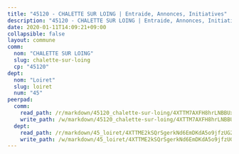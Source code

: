 ```yaml
---
title: "45120 - CHALETTE SUR LOING | Entraide, Annonces, Initiatives"
description: "45120 - CHALETTE SUR LOING | Entraide, Annonces, Initiatives"
date: 2020-01-11T14:09:21+09:00
collapsible: false
layout: commune
comm:
  nom: "CHALETTE SUR LOING"
  slug: chalette-sur-loing
  cp: "45120"
dept:
  nom: "Loiret"
  slug: loiret
  num: "45"
peerpad:
  comm:
    read_path: /r/markdown/45120_chalette-sur-loing/4XTTM7AXFH8hrLNBBUxgAEPZndb9ipxFHp1jPstbxMegUcA6h
    write_path: /w/markdown/45120_chalette-sur-loing/4XTTM7AXFH8hrLNBBUxgAEPZndb9ipxFHp1jPstbxMegUcA6h-K3TgUT2VLNR3Shsny7X6MnhxRHiLgQJsRtpfKDCynX9ZBAqoBM6GacWGhLwVztQQho1NZFAXwsDk73EMRSufjqyXDvdyQQEVcVZnuB3RuwKiwvEPvhefoJ1zUCoFUWnwSQghjeVT
  dept:
    read_path: /r/markdown/45_loiret/4XTTME2kSQrSgerkNd6EmDKdA5o9jfzUG2SAG8C2qVYb3YXN4
    write_path: /w/markdown/45_loiret/4XTTME2kSQrSgerkNd6EmDKdA5o9jfzUG2SAG8C2qVYb3YXN4-K3TgULpEDoP6p5UphGUnEGQQDb2AQTj81Z2trE1ZVsdtBZSXUbkVLE9oEias3DdMz5vmgxRH8ErfnuyVj2VYfJxxhBMoq5ZxQCDrb2jTVFkww5uEThgDKwT8pF9LfJGTpqNraKjJ
---
```


